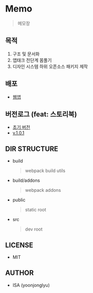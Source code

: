 # Memo

> 메모장

## 목적

1. 구조 및 문서화
2. 앱태크 전단계 몸풀기
3. 디자인 시스템 하위 오픈소스 패키지 제작

## 배포
- [웹앱](https://yoonjonglyu.github.io/memo/)

## 버전로그 (feat: 스토리북)
- [초기 버전](https://64105a493828b256671845d2-ijtzcntnsm.chromatic.com/?path=/story/%EB%A9%94%EB%AA%A8-ui-atoms-floatbtn--basic) 
- [v.1.0.1](https://64105a493828b256671845d2-pphrrzkvqx.chromatic.com/?path=/docs/%EB%A9%94%EB%AA%A8-page-index--docs)

## DIR STRUCTURE

- build
  > webpack build utils
- build/addons
  > webpack addons
- public
  > static root
- src
  > dev root

## LICENSE

- MIT

## AUTHOR

- ISA (yoonjonglyu)
